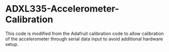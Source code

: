 ADXL335-Accelerometer-Calibration
=================================

This code is modified from the Adafruit calibration code to allow calibration of the accelerometer through serial data input to avoid additional hardware setup.
